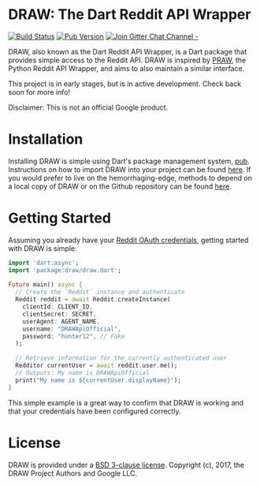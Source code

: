 DRAW: The Dart Reddit API Wrapper
=================================

[![Build Status](https://travis-ci.org/draw-dev/DRAW.svg?branch=master)](https://travis-ci.org/draw-dev/DRAW/) [![Pub Version](https://img.shields.io/pub/v/draw.svg)](https://pub.dartlang.org/packages/draw) [![Join Gitter Chat Channel -](https://badges.gitter.im/DRAW-reddit/DRAW-reddit.svg)](https://gitter.im/DRAW-reddit/DRAW?utm_source=badge&utm_medium=badge&utm_campaign=pr-badge&utm_content=badge)

DRAW, also known as the Dart Reddit API Wrapper, is a Dart package that
provides simple access to the Reddit API. DRAW is inspired by
[PRAW](https://github.com/praw-dev/praw), the Python Reddit API Wrapper, and
aims to also maintain a similar interface.
 
This project is in early stages, but is in active development. Check back soon
for more info!

Disclaimer: This is not an official Google product.

# Installation
Installing DRAW is simple using Dart's package management system, [pub](https://pub.dartlang.org). Instructions on how to import DRAW into your project can be found [here](https://pub.dartlang.org/packages/draw#-installing-tab-). If you would prefer to live on the hemorrhaging-edge, methods to depend on a local copy of DRAW or on the Github repository can be found [here](https://www.dartlang.org/tools/pub/dependencies).

# Getting Started
Assuming you already have your [Reddit OAuth credentials](https://github.com/reddit/reddit/wiki/OAuth2), getting started with DRAW is simple:

```dart
import 'dart:async';                                                                                                                                                                                               
import 'package:draw/draw.dart';                                                                                                                                                                                   
                                                                                                                                                                                                                   
Future main() async {                                                                                                                                                                                              
  // Create the `Reddit` instance and authenticate                                                                                                                                                                 
  Reddit reddit = await Reddit.createInstance(                                                                                                                                                                     
    clientId: CLIENT_ID,                                                                                                                                                                                           
    clientSecret: SECRET,                                                                                                                                                                                          
    userAgent: AGENT_NAME,                                                                                                                                                                                         
    username: "DRAWApiOfficial",                                                                                                                                                                                   
    password: "hunter12", // Fake                                                                                                                                                                                  
  );                                                                                                                                                                                                               
                                                                                                                                                                                                                   
  // Retrieve information for the currently authenticated user                                                                                                                                                     
  Redditor currentUser = await reddit.user.me();                                                                                                                                                                                                                                                                                                                                                                                      
  // Outputs: My name is DRAWApiOfficial                                                                                                                                                                           
  print("My name is ${currentUser.displayName}");                                                                                                                                                                  
} 
```

This simple example is a great way to confirm that DRAW is working and that your credentials have been configured correctly.

# License
DRAW is provided under a [BSD 3-clause license](https://github.com/draw-dev/DRAW/blob/master/LICENSE). Copyright (c), 2017, the DRAW Project Authors and Google LLC.
